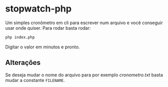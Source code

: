 # stopwatch-php

Um simples cronômetro em cli para escrever num arquivo e você conseguir usar onde quiser.
Para rodar basta rodar:

```bash
php index.php
```

Digitar o valor em minutos e pronto.

## Alterações

Se deseja mudar o nome do arquivo para por exemplo _cronometro.txt_ basta mudar a constante `FILENAME`.
